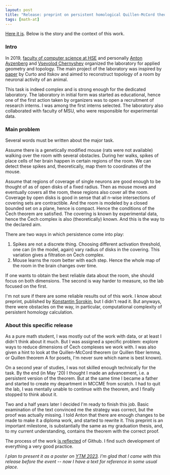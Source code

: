 ```yaml
---
layout: post
title: "Release: preprint on persistent homological Quillen-McCord theorem"
tags: [math-at]
---
```


[Here it is](https://arxiv.org/abs/2307.00177). Below is the story and the context of this work.

### Intro

In 2019, [faculty of computer science at HSE](https://cs.hse.ru/en/) and personally [Anton Ayzenberg](https://www.ayzenberg.xyz/) and [Vsevolod Chernyshev](https://www.hse.ru/en/org/persons/35919212) organized the laboratory for applied geometry and topology. The main project of the laboratory was inspired by [paper](https://pubmed.ncbi.nlm.nih.gov/18974826/) by Curto and Itskov and aimed to reconstruct topology of a room by neuronal activity of an animal.

This task is indeed complex and is strong enough for the dedicated laboratory. The laboratory in initial form was started as educational, hence one of the first action taken by organizers was to open a recruitment of research interns. I was among the first interns selected. The laboratory also collaborated with faculty of MSU, who were responsible for experimental data.

### Main problem

Several words must be written about the major task.

Assume there is a genetically modified mouse (rats were not available) walking over the room with several obstacles. During her walks, spikes of place cells of her brain happen in certain regions of the room. We can detect these spikes and, theoretically, map them to coordinates of the mouse.

Assume that regions of coverage of single neurons are good enough to be thought of as of open disks of a fixed radius. Then as mouse moves and eventually covers all the room, these regions also cover all the room. Coverage by open disks is good in sense that all n-wise intersections of covering sets are contractible. And the room is modeled by a closed bounded set on a plane, hence is compact. Hence the conditions of the Čech theorem are satisfied. The covering is known by experimental data, hence the Čech complex is also (theoretically) known. And this is the way to the declared aim.

There are two ways in which persistence come into play:

1. Spikes are not a discrete thing. Choosing different activation threshold, one can (in the model, again) vary radius of disks in the covering. This variation gives a filtration on Čech complex.
2. Mouse learns the room better with each step. Hence the whole map of the room in the brain changes over time.

If one wants to obtain the best reliable data about the room, she should focus on both dimensions. The second is way harder to measure, so the lab focused on the first.

I'm not sure if there are some reliable results out of this work. I know about preprint, published by [Konstantin Sorokin](https://www.hse.ru/en/org/persons/305123525), but I didn't read it. But anyways, there were obstacles on the way, in particular, computational complexity of persistent homology calculation. 

### About this specific release

As a pure math student, I was mostly out of the work with data, or at least I didn't think about it much. But I was assigned a specific problem: explore ways to reduce dimensions of Čech complexes we work with. I was also given a hint to look at the Quillen-McCord theorem (or Quillen fiber lemma, or Quillen theorem A for posets, I'm never sure which name is best known).

On a second year of studies, I was not skilled enough technically for the task. By the end (in May '20) I thought I made an advancement, i.e. a persistent version of the theorem. But at the same time I became a father and started to create my department in MCCME from scratch. I had to quit the lab, I was mentally unable to continue with the theorem, and I finally stopped to think about it.

Two and a half years later I decided I'm ready to finish this job. Basic examination of the text convinced me the strategy was correct, but the proof was actually missing. I told Anton that there are enough changes to be made to make it a diploma work, and started to rewrite it. This preprint is an important milestone, is substantially the same as my graduation thesis, and, to my current understanding, contains the theorem with the correct proof.

The process of the work [is reflected](https://github.com/viviag/Approx_Quillen_McCord) of Github. I find such development of everything a very good practice.

_I plan to present it as a poster on [YTM 2023](https://ytm2023.epfl.ch/). I'm glad that I came with this release before the event -- now I have a text for reference in some usual place._